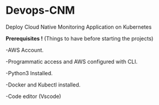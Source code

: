 # Devops-CNM
Deploy Cloud Native Monitoring Application on Kubernetes


**Prerequisites !**
(Things to have before starting the projects)

 -AWS Account.
 
 -Programmatic access and AWS configured with CLI.
 
 -Python3 Installed.
 
 -Docker and Kubectl installed.
 
 -Code editor (Vscode)
